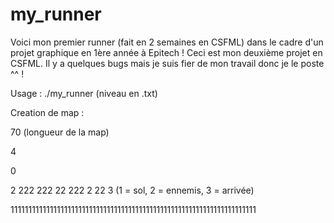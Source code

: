 # my_runner
Voici mon premier runner (fait en 2 semaines en CSFML) dans le cadre d'un projet graphique en 1ère année à Epitech ! Ceci est mon deuxième projet en CSFML.
Il y a quelques bugs mais je suis fier de mon travail donc je le poste ^^ !

Usage : ./my_runner (niveau en .txt)

Creation de map :

70 (longueur de la map)

4

0

2      222    222          22        222         2    22    3       (1 = sol, 2 = ennemis, 3 = arrivée)
        
111111111111111111111111111111111111111111111111111111111111111111111
